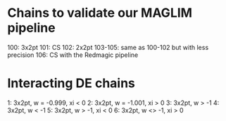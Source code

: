 # Chains to validate our MAGLIM pipeline
100: 3x2pt
101: CS
102: 2x2pt
103-105: same as 100-102 but with less precision
106: CS with the Redmagic pipeline

# Interacting DE chains
1: 3x2pt, w = -0.999, xi < 0
2: 3x2pt, w = -1.001, xi > 0
3: 3x2pt, w > -1
4: 3x2pt, w < -1
5: 3x2pt, w > -1, xi < 0
6: 3x2pt, w <> -1, xi > 0